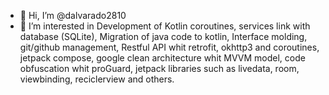 - 👋 Hi, I’m @dalvarado2810
- 👀 I’m interested in Development of Kotlin coroutines, services link with database (SQLite), 
Migration of java code to kotlin, Interface molding, git/github management, Restful API whit retrofit, 
okhttp3 and coroutines, jetpack compose, google clean architecture whit MVVM model, code obfuscation whit proGuard, 
jetpack libraries such as livedata, room, viewbinding, reciclerview and others. 

<!---
dalvarado2810/dalvarado2810 is a ✨ special ✨ repository because its `README.md` (this file) appears on your GitHub profile.
You can click the Preview link to take a look at your changes.
--->
